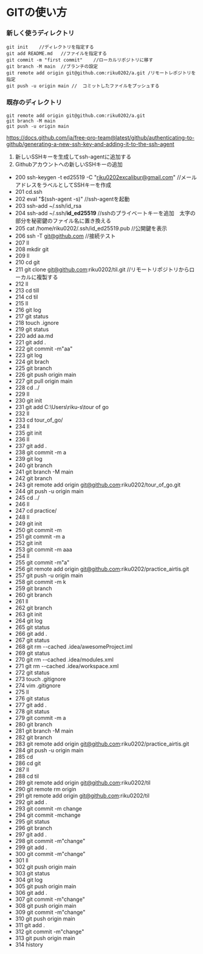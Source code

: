 # GITの使い方  

### 新しく使うディレクトリ
``` 
git init    //ディレクトリを指定する
git add README.md   //ファイルを指定する
git commit -m "first commit"    //ローカルリポジトリに移す
git branch -M main  //ブランチの設定
git remote add origin git@github.com:riku0202/a.git /リモートレポジトリを指定
git push -u origin main //  コミットしたファイルをプッシュする
```
### 既存のディレクトリ
```
git remote add origin git@github.com:riku0202/a.git     
git branch -M main
git push -u origin main
```
https://docs.github.com/ja/free-pro-team@latest/github/authenticating-to-github/generating-a-new-ssh-key-and-adding-it-to-the-ssh-agent 
1. 新しいSSHキーを生成してssh-agentに追加する
2. Githubアカウントへの新しいSSHキーの追加   

* 200  ssh-keygen -t ed25519 -C "riku0202excalibur@gmail.com"   //メールアドレスをラベルとしてSSHキーを作成
* 201  cd.ssh
* 202  eval "$(ssh-agent -s)"   //ssh-agentを起動
* 203  ssh-add ~/.ssh/id_rsa    
* 204  ssh-add ~/.ssh/**id_ed25519**    //sshのプライベートキーを追加　太字の部分を秘密鍵のファイル名に置き換える
* 205  cat /home/riku0202/.ssh/id_ed25519.pub   //公開鍵を表示
* 206  ssh -T git@github.com    //接続テスト
* 207  ll
* 208  mkdir git  
* 209  ll
* 210  cd git
* 211  git clone git@github.com:riku0202/til.git    //リモートリポジトリからローカルに複製する
* 212  ll
* 213  cd till
* 214  cd til
* 215  ll
* 216  git log
* 217  git status
* 218  touch .ignore
* 219  git status
* 220  add aa.md
* 221  git add .
* 222  git commit -m"aa"
* 223  git log
* 224  git brach
* 225  git branch
* 226  git push origin main
* 227  git pull origin main
* 228  cd ../
* 229  ll
* 230  git init
* 231  git add C:\Users\riku-s\tour of go
* 232  ll
* 233  cd tour_of_go/
* 234  ll
* 235  git init
* 236  ll
* 237  git add .
* 238  git commit -m a
* 239  git log
* 240  git branch
* 241  git branch -M main
* 242  git branch
* 243  git remote add origin git@github.com:riku0202/tour_of_go.git
* 244  git push -u origin main
* 245  cd ../
* 246  ll
* 247  cd practice/
* 248  ll
* 249  git init
* 250  git commit -m
* 251  git commit -m a
* 252  git init
* 253  git commit -m aaa
* 254  ll
* 255  git commit -m"a"
* 256  git remote add origin git@github.com:riku0202/practice_airtis.git
* 257  git push -u origin main
* 258  git commit -m k
* 259  git branch
* 260  git branch
* 261  ll
* 262  git branch
* 263  git init
* 264  git log
* 265  git status
* 266  git add .
* 267  git status
* 268  git rm --cached .idea/awesomeProject.iml
* 269  git status
* 270  git rm --cached .idea/modules.xml
* 271  git rm --cached .idea/workspace.xml
* 272  git status
* 273  touch .gitignore
* 274  vim .gitignore
* 275  ll
* 276  git status
* 277  git add .
* 278  git status
* 279  git commit -m a
* 280  git branch
* 281  git branch -M main
* 282  git branch
* 283  git remote add origin git@github.com:riku0202/practice_airtis.git
* 284  git push -u origin main
* 285  cd
* 286  cd git
* 287  ll
* 288  cd til
* 289  git remote add origin git@github.com:riku0202/til
* 290  git remote rm origin
* 291  git remote add origin git@github.com:riku0202/til
* 292  git add .
* 293  git commit -m change
* 294  git commit -mchange
* 295  git status
* 296  git branch
* 297  git add .
* 298  git commit -m"change"
* 299  git add .
* 300  git commit -m"change"
* 301  ll
* 302  git push origin main
* 303  git status
* 304  git log
* 305  git push origin main
* 306  git add .
* 307  git commit -m"change"
* 308  git push origin main
* 309  git commit -m"change"
* 310  git push origin main
* 311  git add .
* 312  git commit -m"change"
* 313  git push origin main
* 314  history